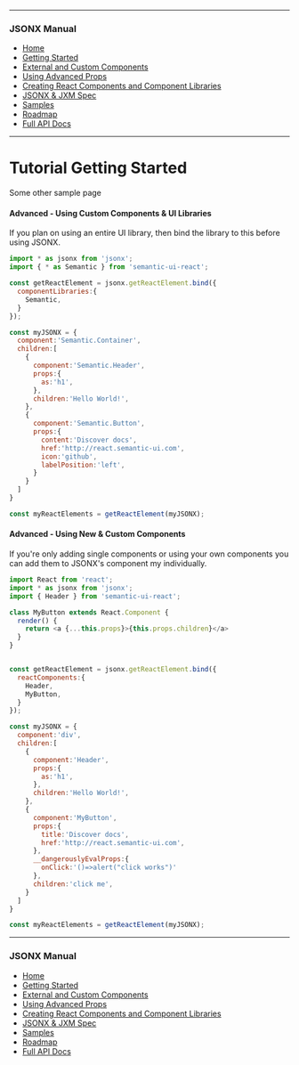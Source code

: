 <link id="viewx-style-style-0" rel="stylesheet" type="text/css" href="https://unpkg.com/highlight.js@9.18.1/styles/darkula.css">

---
### JSONX Manual
 - [Home](https://jsonx.anydata.app)
 - [Getting Started](../getting-started/index.html)
 - [External and Custom Components](../using-external-and-custom-components/index.html)
 - [Using Advanced Props](../using-advanced-props/index.html)
 - [Creating React Components and Component Libraries](../creating-react-components-and-component-libraries/index.html)
 - [JSONX & JXM Spec](../spec/index.html)
 - [Samples](../samples/index.html)
 - [Roadmap](../roadmap/index.html)
 - [Full API Docs](../../index.html)
---


# Tutorial Getting Started

Some other sample page



#### Advanced - Using Custom Components & UI Libraries

If you plan on using an entire UI library, then bind the library to this before using JSONX.

```javascript
import * as jsonx from 'jsonx';
import { * as Semantic } from 'semantic-ui-react';

const getReactElement = jsonx.getReactElement.bind({
  componentLibraries:{
    Semantic,
  }
});

const myJSONX = {
  component:'Semantic.Container',
  children:[
    {
      component:'Semantic.Header',
      props:{
        as:'h1',
      },
      children:'Hello World!',
    },
    {
      component:'Semantic.Button',
      props:{
        content:'Discover docs',
        href:'http://react.semantic-ui.com',
        icon:'github',
        labelPosition:'left',
      }
    }
  ]
}

const myReactElements = getReactElement(myJSONX);
```


#### Advanced - Using New & Custom Components

If you're only adding single components or using your own components you can add them to JSONX's component my individually.

```javascript
import React from 'react';
import * as jsonx from 'jsonx';
import { Header } from 'semantic-ui-react';

class MyButton extends React.Component {
  render() {
    return <a {...this.props}>{this.props.children}</a>
  }
}


const getReactElement = jsonx.getReactElement.bind({
  reactComponents:{
    Header,
    MyButton,
  }
});

const myJSONX = {
  component:'div',
  children:[
    {
      component:'Header',
      props:{
        as:'h1',
      },
      children:'Hello World!',
    },
    {
      component:'MyButton',
      props:{
        title:'Discover docs',
        href:'http://react.semantic-ui.com',
      },
      __dangerouslyEvalProps:{
        onClick:'()=>alert("click works")'
      },
      children:'click me',
    }
  ]
}

const myReactElements = getReactElement(myJSONX);
```




---
### JSONX Manual
 - [Home](https://jsonx.anydata.app)
 - [Getting Started](../getting-started/index.html)
 - [External and Custom Components](../using-external-and-custom-components/index.html)
 - [Using Advanced Props](../using-advanced-props/index.html)
 - [Creating React Components and Component Libraries](../creating-react-components-and-component-libraries/index.html)
 - [JSONX & JXM Spec](../spec/index.html)
 - [Samples](../samples/index.html)
 - [Roadmap](../roadmap/index.html)
 - [Full API Docs](../../index.html)

